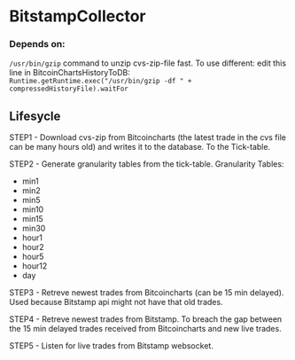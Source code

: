BitstampCollector
=================
### Depends on:
<code>/usr/bin/gzip</code> command to unzip cvs-zip-file fast.
To use different: edit this line in BitcoinChartsHistoryToDB:
<code>
Runtime.getRuntime.exec("/usr/bin/gzip -df " + compressedHistoryFile).waitFor
</code>

Lifesycle
-----------------

STEP1 - Download cvs-zip from Bitcoincharts (the latest trade in the cvs file can be many hours old) and writes it to the database. To the Tick-table.

STEP2 - Generate granularity tables from the tick-table.
Granularity Tables:
  - min1
  - min2
  - min5
  - min10
  - min15
  - min30
  - hour1
  - hour2
  - hour5
  - hour12
  - day

STEP3 - Retreve newest trades from Bitcoincharts (can be 15 min delayed). Used because Bitstamp api might not have that old trades.

STEP4 - Retreve newest trades from Bitstamp. To breach the gap between the 15 min delayed trades received from Bitcoincharts and new live trades.

STEP5 - Listen for live trades from Bitstamp websocket.
